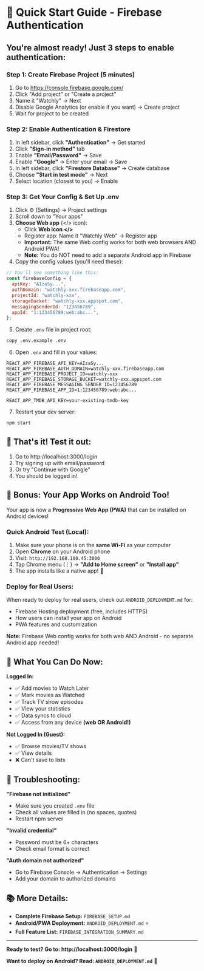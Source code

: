 # 🚀 Quick Start Guide - Firebase Authentication

## You're almost ready! Just 3 steps to enable authentication:

### Step 1: Create Firebase Project (5 minutes)

1. Go to https://console.firebase.google.com/
2. Click "Add project" or "Create a project"
3. Name it "Watchly" → Next
4. Disable Google Analytics (or enable if you want) → Create project
5. Wait for project to be created

### Step 2: Enable Authentication & Firestore

1. In left sidebar, click **"Authentication"** → Get started
2. Click **"Sign-in method"** tab
3. Enable **"Email/Password"** → Save
4. Enable **"Google"** → Enter your email → Save
5. In left sidebar, click **"Firestore Database"** → Create database
6. Choose **"Start in test mode"** → Next
7. Select location (closest to you) → Enable

### Step 3: Get Your Config & Set Up .env

1. Click ⚙️ (Settings) → Project settings
2. Scroll down to "Your apps"
3. **Choose Web app** (</> icon):
   - Click **Web icon </>**
   - Register app: Name it "Watchly Web" → Register app
   - **Important:** The same Web config works for both web browsers AND Android PWA!
   - **Note:** You do NOT need to add a separate Android app in Firebase
4. Copy the config values (you'll need these):

```javascript
// You'll see something like this:
const firebaseConfig = {
  apiKey: "AIzaSy...",
  authDomain: "watchly-xxx.firebaseapp.com",
  projectId: "watchly-xxx",
  storageBucket: "watchly-xxx.appspot.com",
  messagingSenderId: "123456789",
  appId: "1:123456789:web:abc...",
};
```

5. Create `.env` file in project root:

```bash
copy .env.example .env
```

6. Open `.env` and fill in your values:

```env
REACT_APP_FIREBASE_API_KEY=AIzaSy...
REACT_APP_FIREBASE_AUTH_DOMAIN=watchly-xxx.firebaseapp.com
REACT_APP_FIREBASE_PROJECT_ID=watchly-xxx
REACT_APP_FIREBASE_STORAGE_BUCKET=watchly-xxx.appspot.com
REACT_APP_FIREBASE_MESSAGING_SENDER_ID=123456789
REACT_APP_FIREBASE_APP_ID=1:123456789:web:abc...

REACT_APP_TMDB_API_KEY=your-existing-tmdb-key
```

7. Restart your dev server:

```bash
npm start
```

## 🎉 That's it! Test it out:

1. Go to http://localhost:3000/login
2. Try signing up with email/password
3. Or try "Continue with Google"
4. You should be logged in!

## 📱 Bonus: Your App Works on Android Too!

Your app is now a **Progressive Web App (PWA)** that can be installed on Android devices!

### Quick Android Test (Local):

1. Make sure your phone is on the **same Wi-Fi** as your computer
2. Open **Chrome** on your Android phone
3. Visit: `http://192.168.100.45:3000`
4. Tap Chrome menu (⋮) → **"Add to Home screen"** or **"Install app"**
5. The app installs like a native app! 🎉

### Deploy for Real Users:

When ready to deploy for real users, check out `ANDROID_DEPLOYMENT.md` for:

- Firebase Hosting deployment (free, includes HTTPS)
- How users can install your app on Android
- PWA features and customization

**Note:** Firebase Web config works for both web AND Android - no separate Android app needed!

## 📱 What You Can Do Now:

**Logged In:**

- ✅ Add movies to Watch Later
- ✅ Mark movies as Watched
- ✅ Track TV show episodes
- ✅ View your statistics
- ✅ Data syncs to cloud
- ✅ Access from any device **(web OR Android!)**

**Not Logged In (Guest):**

- ✅ Browse movies/TV shows
- ✅ View details
- ❌ Can't save to lists

## 🐛 Troubleshooting:

**"Firebase not initialized"**

- Make sure you created `.env` file
- Check all values are filled in (no spaces, quotes)
- Restart npm server

**"Invalid credential"**

- Password must be 6+ characters
- Check email format is correct

**"Auth domain not authorized"**

- Go to Firebase Console → Authentication → Settings
- Add your domain to authorized domains

## 📚 More Details:

- **Complete Firebase Setup:** `FIREBASE_SETUP.md`
- **Android/PWA Deployment:** `ANDROID_DEPLOYMENT.md` ⭐
- **Full Feature List:** `FIREBASE_INTEGRATION_SUMMARY.md`

---

**Ready to test? Go to: http://localhost:3000/login** 🚀

**Want to deploy on Android? Read: `ANDROID_DEPLOYMENT.md`** 📱
